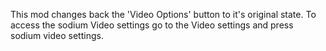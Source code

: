 

This mod changes back the 'Video Options' button to it's original state. 
To access the sodium Video settings go to the Video settings and press sodium video settings.